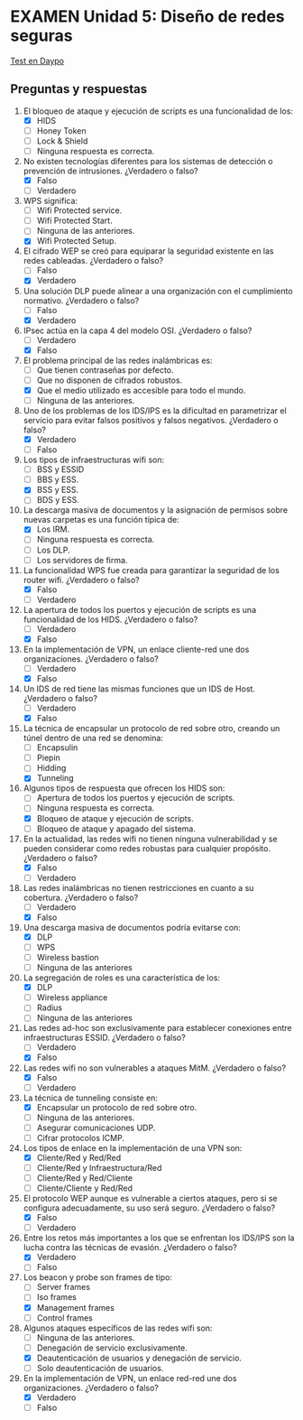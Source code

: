 # EXAMEN Unidad 5: Diseño de redes seguras

[Test en Daypo](https://www.daypo.com/br-5.html)

## Preguntas y respuestas

1. El bloqueo de ataque y ejecución de scripts es una funcionalidad de los:
	- [x] HIDS
	- [ ] Honey Token
	- [ ] Lock & Shield
	- [ ] Ninguna respuesta es correcta.

2. No existen tecnologías diferentes para los sistemas de detección o prevención de intrusiones. ¿Verdadero o falso?
	- [x] Falso
	- [ ] Verdadero

3. WPS significa:
	- [ ] Wifi Protected service.
	- [ ] Wifi Protected Start.
	- [ ] Ninguna de las anteriores.
	- [x] Wifi Protected Setup.

4. El cifrado WEP se creó para equiparar la seguridad existente en las redes cableadas. ¿Verdadero o falso?
	- [ ] Falso
	- [x] Verdadero

5. Una solución DLP puede alinear a una organización con el cumplimiento normativo. ¿Verdadero o falso?
	- [ ] Falso
	- [x] Verdadero

6. IPsec actúa en la capa 4 del modelo OSI. ¿Verdadero o falso?
	- [ ] Verdadero
	- [x] Falso

7. El problema principal de las redes inalámbricas es:
	- [ ] Que tienen contraseñas por defecto.
	- [ ] Que no disponen de cifrados robustos.
	- [x] Que el medio utilizado es accesible para todo el mundo.
	- [ ] Ninguna de las anteriores.

8. Uno de los problemas de los IDS/IPS es la dificultad en parametrizar el servicio para evitar falsos positivos y falsos negativos. ¿Verdadero o falso?
	- [x] Verdadero
	- [ ] Falso

9. Los tipos de infraestructuras wifi son:
	- [ ] BSS y ESSID
	- [ ] BBS y ESS.
	- [x] BSS y ESS.
	- [ ] BDS y ESS.

10. La descarga masiva de documentos y la asignación de permisos sobre nuevas carpetas es una función típica de:
	- [x] Los IRM.
	- [ ] Ninguna respuesta es correcta.
	- [ ] Los DLP.
	- [ ] Los servidores de firma.

11. La funcionalidad WPS fue creada para garantizar la seguridad de los router wifi. ¿Verdadero o falso?
	- [x] Falso
	- [ ] Verdadero

12. La apertura de todos los puertos y ejecución de scripts es una funcionalidad de los HIDS. ¿Verdadero o falso?
	- [ ] Verdadero
	- [x] Falso

13. En la implementación de VPN, un enlace cliente-red une dos organizaciones. ¿Verdadero o falso?
	- [ ] Verdadero
	- [x] Falso

14. Un IDS de red tiene las mismas funciones que un IDS de Host. ¿Verdadero o falso?
	- [ ] Verdadero
	- [x] Falso

15. La técnica de encapsular un protocolo de red sobre otro, creando un túnel dentro de una red se denomina:
	- [ ] Encapsulin
	- [ ] Piepin
	- [ ] Hidding
	- [x] Tunneling

16. Algunos tipos de respuesta que ofrecen los HIDS son:
	- [ ] Apertura de todos los puertos y ejecución de scripts.
	- [ ] Ninguna respuesta es correcta.
	- [x] Bloqueo de ataque y ejecución de scripts.
	- [ ] Bloqueo de ataque y apagado del sistema.

17. En la actualidad, las redes wifi no tienen ninguna vulnerabilidad y se pueden considerar como redes robustas para cualquier propósito. ¿Verdadero o falso?
	- [x] Falso
	- [ ] Verdadero

18. Las redes inalámbricas no tienen restricciones en cuanto a su cobertura. ¿Verdadero o falso?
	- [ ] Verdadero
	- [x] Falso

19. Una descarga masiva de documentos podría evitarse con:
	- [x] DLP
	- [ ] WPS
	- [ ] Wireless bastion
	- [ ] Ninguna de las anteriores

20. La segregación de roles es una característica de los:
	- [x] DLP
	- [ ] Wireless appliance
	- [ ] Radius
	- [ ] Ninguna de las anteriores

21. Las redes ad-hoc son exclusivamente para establecer conexiones entre infraestructuras ESSID. ¿Verdadero o falso?
	- [ ] Verdadero
	- [x] Falso

22. Las redes wifi no son vulnerables a ataques MitM. ¿Verdadero o falso?
	- [x] Falso
	- [ ] Verdadero

23. La técnica de tunneling consiste en:
	- [x] Encapsular un protocolo de red sobre otro.
	- [ ] Ninguna de las anteriores.
	- [ ] Asegurar comunicaciones UDP.
	- [ ] Cifrar protocolos ICMP.

24. Los tipos de enlace en la implementación de una VPN son:
	- [x] Cliente/Red y Red/Red
	- [ ] Cliente/Red y Infraestructura/Red
	- [ ] Cliente/Red y Red/Cliente
	- [ ] Cliente/Cliente y Red/Red

25. El protocolo WEP aunque es vulnerable a ciertos ataques, pero si se configura adecuadamente, su uso será seguro. ¿Verdadero o falso?
	- [x] Falso
	- [ ] Verdadero

26. Entre los retos más importantes a los que se enfrentan los IDS/IPS son la lucha contra las técnicas de evasión. ¿Verdadero o falso?
	- [x] Verdadero
	- [ ] Falso

27. Los beacon y probe son frames de tipo:
	- [ ] Server frames
	- [ ] Iso frames
	- [x] Management frames
	- [ ] Control frames

28. Algunos ataques específicos de las redes wifi son:
	- [ ] Ninguna de las anteriores.
	- [ ] Denegación de servicio exclusivamente.
	- [x] Deautenticación de usuarios y denegación de servicio.
	- [ ] Solo deautenticación de usuarios.

29. En la implementación de VPN, un enlace red-red une dos organizaciones. ¿Verdadero o falso?
	- [x] Verdadero
	- [ ] Falso
